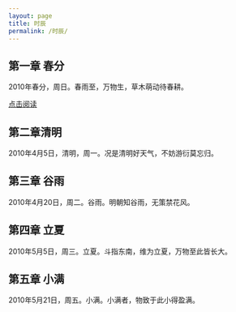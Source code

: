 ```yaml
---
layout: page
title: 时辰
permalink: /时辰/
---
```


## 第一章 春分

2010年春分，周日。春雨至，万物生，草木萌动待春耕。

<a href="https://praguednew.github.io/shichen-one/"> 点击阅读 </a>

## 第二章清明

2010年4月5日，清明，周一。况是清明好天气，不妨游衍莫忘归。

## 第三章 谷雨

2010年4月20日，周二。谷雨。明朝知谷雨，无策禁花风。

## 第四章 立夏

2010年5月5日，周三。立夏。斗指东南，维为立夏，万物至此皆长大。

## 第五章 小满

2010年5月21日，周五。小满。小满者，物致于此小得盈满。
